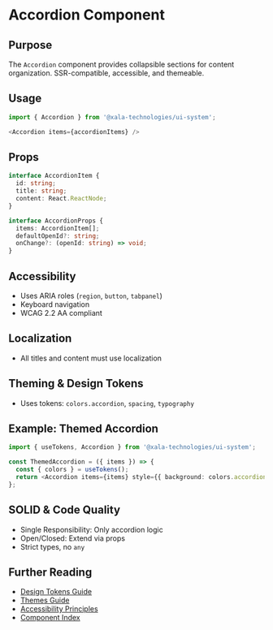 # Accordion Component

## Purpose
The `Accordion` component provides collapsible sections for content organization. SSR-compatible, accessible, and themeable.

## Usage
```typescript
import { Accordion } from '@xala-technologies/ui-system';

<Accordion items={accordionItems} />
```

## Props
```typescript
interface AccordionItem {
  id: string;
  title: string;
  content: React.ReactNode;
}

interface AccordionProps {
  items: AccordionItem[];
  defaultOpenId?: string;
  onChange?: (openId: string) => void;
}
```

## Accessibility
- Uses ARIA roles (`region`, `button`, `tabpanel`)
- Keyboard navigation
- WCAG 2.2 AA compliant

## Localization
- All titles and content must use localization

## Theming & Design Tokens
- Uses tokens: `colors.accordion`, `spacing`, `typography`

## Example: Themed Accordion
```typescript
import { useTokens, Accordion } from '@xala-technologies/ui-system';

const ThemedAccordion = ({ items }) => {
  const { colors } = useTokens();
  return <Accordion items={items} style={{ background: colors.accordion.background }} />;
};
```

## SOLID & Code Quality
- Single Responsibility: Only accordion logic
- Open/Closed: Extend via props
- Strict types, no `any`

## Further Reading
- [Design Tokens Guide](../design-tokens.md)
- [Themes Guide](../themes.md)
- [Accessibility Principles](../architecture.md)
- [Component Index](./README.md)
